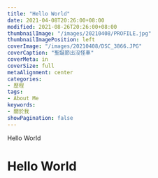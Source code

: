 ```yaml
---
title: "Hello World"
date: 2021-04-08T20:26:00+08:00
modified: 2021-08-26T20:26:00+08:00
thumbnailImage: "/images/20210408/PROFILE.jpg"
thumbnailImagePosition: left
coverImage: "/images/20210408/DSC_3866.JPG"
coverCaption: "聖誕節出沒怪車"
coverMeta: in
coverSize: full
metaAlignment: center
categories:
- 歷程
tags:
- About Me
keywords:
- 關於我
showPagination: false
---
```


Hello World

<!--more-->

# Hello World

